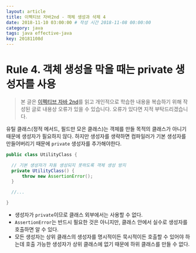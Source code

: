 ```yaml
---
layout: article
title: 이펙티브 자바2nd - 객체 생성과 삭제 4
date: 2018-11-10 03:00:00 # 작성 시간 2018-11-08 00:00:00
category: java
tags: java effective-java
key: 20181108d
---
```


# Rule 4. 객체 생성을 막을 때는 private 생성자를 사용

<!--more-->

> 본 글은 [이펙티브 자바 2nd](https://book.naver.com/bookdb/book_detail.nhn?bid=8064518)를
읽고 개인적으로 학습한 내용을 복습하기 위해 작성된 글로 내용상 오류가 있을 수 있습니다.
오류가 있다면 지적 부탁드리겠습니다.

유틸 클래스(정적 메서드, 필드만 모은 클래스)는 객체를 만들 목적의 클래스가 아니기 때문에
생성자가 필요하지 않다. 하지만 생성자를 생략하면 컴파일러가 기본 생성자를 만들어버리기
때문에 `private` 생성자를 추가해야한다.

```java
public class UtilityClass {

  // 기본 생성자가 자동 생성되지 못하도록 객체 생성 방지
  private UtilityClass() {
      throw new AssertionError();
  }

  //...

}
```

- 생성자가 `private`이므로 클래스 외부에서는 사용할 수 없다.
- `AssertionError`는 반드시 필요한 것은 아니지만, 클래스 안에서 실수로 생성자를 호출하면
알 수 있다.
- 모든 생성자는 상위 클래스의 생성자를 명시적이든 묵시적이든 호출할 수 있어야 하는데 호출
가능한 생성자가 상위 클래스에 없기 때문에 하위 클래스를 만들 수 없다.
